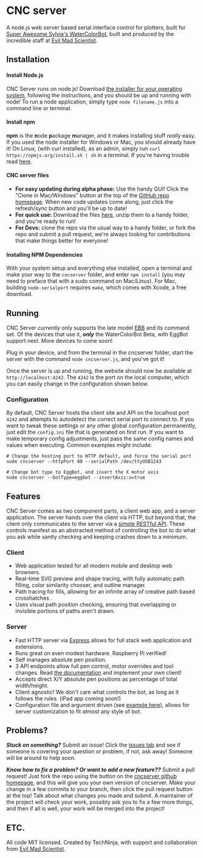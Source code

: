 CNC server
=========
A node.js web server based serial interface control for plotters, built for
[Super Awesome Sylvia's WaterColorBot](http://watercolorbot.com), built and
produced by the incredible staff at
[Evil Mad Scientist](http://http://www.evilmadscientist.com).

## Installation

#### Install Node.js
CNC Server runs on node.js!  Download
[the installer for your operating system](http://nodejs.org/download), following
the instructions, and you should be up and running with node! To run a node
application, simply type `node filename.js` into a command line or terminal.

#### Install npm
**npm** is the **n**ode **p**ackage **m**anager, and it makes installing stuff
*really* easy. If you used the node installer for Windows or Mac, you should
already have it! On Linux, (with curl installed), as an admin, simply run
`curl https://npmjs.org/install.sh | sh` in a terminal. If you're having
trouble read [here](https://npmjs.org/doc/README.html).

#### CNC server files
 * **For easy updating during alpha phase:** Use the handy GUI! Click the
"Clone in Mac/Windows" button at the top of the
[GitHub repo homepage](https://github.com/techninja/cncserver). When new code
updates come along, just click the refresh/sync button and you'll be up to date!
 * **For quick use:** Download the files
[here](https://github.com/techninja/cncserver/archive/master.zip), unzip them to
a handy folder, and you're ready to run!
 * **For Devs:** clone the repo via the usual way to a handy folder, or fork the
repo and submit a pull request, we're always looking for contributions that make
things better for everyone!

#### Installing NPM Dependencies
With your system setup and everything else installed, open a terminal and make your
way to the `cncserver` folder, and enter `npm install` (you may need to preface
that with a sudo command on Mac/Linux). For Mac, building `node-serialport`
requires `make`, which comes with Xcode, a free download.

## Running
CNC Server *currently* only supports the late model
[EBB](http://www.schmalzhaus.com/EBB/) and its command set. Of the devices that
use it, ***only*** the WaterColorBot Beta, with EggBot support next. More
devices to come soon!

Plug in your device, and from the terminal in the cncserver folder, start the
server with the command `node cncserver.js`, and you've got it!

Once the server is up and running, the website should now be available at
`http://localhost:4242`. The `4242` is the port on the local computer, which you
can easily change in the configuration shown below.

### Configuration
By default, CNC Server hosts the client site and API on the localhost port `4242`
and attempts to autodetect the correct serial port to connect to. If you want to
tweak these settings or any other global configuration permanently, just edit
the `config.ini` file that is generated on first run. If you want to make
temporary config adjustments, just pass the same config names and values when
executing. Common examples might include:
```
# Change the hosting port to HTTP default, and force the serial port
node cncserver --httpPort 80 --serialPath /dev/ttyUSB1243

# Change bot type to EggBot, and invert the X motor axis
node cncserver --botType=eggbot --invertAxis:x=true
```

## Features

CNC Server comes as two component parts, a client web app, and a server
application. The server hands over the client via HTTP, but beyond that, the
client only communicates to the server via a [simple RESTful API](API.md). These
controls manifest as an abstracted method of controlling the bot to do what you
ask while sanity checking and keeping crashes down to a minimum.

### Client
 * Web application tested for all modern mobile and desktop web browsers.
 * Real-time SVG preview and shape tracing, with fully automatic path filling,
color similarity chooser, and outline manager.
 * Path tracing for fills, allowing for an infinite array of creative path based
crosshatches .
 * Uses visual path position checking, ensuring that overlapping or invisible
portions of paths aren't drawn.

### Server
 * Fast HTTP server via [Express](http://expressjs.com) allows for full stack
web application and extensions.
 * Runs great on even modest hardware. Raspberry Pi verified!
 * Self manages absolute pen position.
 * 3 API endpoints allow full pen control, motor overrides and tool changes.
Read [the documentation](API.md) and implement *your own* client!
 * Accepts direct X/Y absolute pen positions as percentage of total width/height.
 * Client agnostic! We don't care what controls the bot, as long as it follows
the rules. (iPad app coming soon!)
 * Configuration file and argument driven (see
[example here](machine_types/watercolorbot.ini)), allows for server
customization to fit *almost* any style of bot.

## Problems?
***Stuck on something?*** Submit an issue! Click the
[issues tab](https://github.com/techninja/cncserver/issues) and see if someone
is covering your question or problem, if not, ask away! Someone will be around
to help soon.

***Know how to fix a problem? Or want to add a new feature??*** Submit a pull
request! Just fork the repo using the button on the
[cncserver github homepage](https://github.com/techninja/cncserver), and this
will give you your own version of cncserver. Make your change in a few commits
to your branch, then click the pull request button at the top! Talk about what
changes you made and submit. A maintainer of the project will check your work,
possibly ask you to fix a few more things, and then if all is well, your work
will be merged into the project!

## ETC.

All code MIT licensed. Created by TechNinja, with support and collaboration from
[Evil Mad Scientist](http://evilmadscientist.com).
